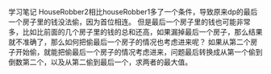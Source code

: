 学习笔记
HouseRobber2相比houseRobber1多了一个条件，导致原来dp的最后一个房子里的钱没法偷，因为首位相连。
但是最后一个房子里的钱也可能非常多，比如比前面的几个房子里的钱的总和还高，如果漏掉最后一个房子，那么结果就不准确了，那么如何把偷最后一个房子的情况也考虑进来呢？
如果从第二个房子开始偷，就能把偷最后一个房子的情况考虑进来，问题最后转换成从第一个偷到倒数第二个，以及从第二偷到最后一个，求两者的最大值。